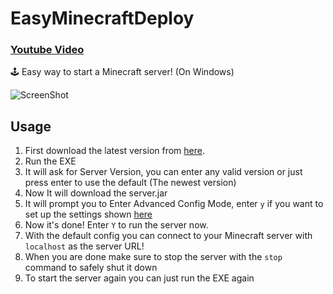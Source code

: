 # EasyMinecraftDeploy
### [Youtube Video](https://www.youtube.com/watch?v=QkDG95H77I4)
🕹 Easy way to start a Minecraft server! (On Windows)

![ScreenShot](https://i.imgur.com/kQvvb5Y.png)

## Usage

1. First download the latest version from [here](https://github.com/Basicprogrammer10/EasyMinecraftDeploy/releases).
2. Run the EXE
3. It will ask for Server Version, you can enter any valid version or just press enter to use the default (The newest version)
4. Now It will download the server.jar
5. It will prompt you to Enter Advanced Config Mode, enter `y` if you want to set up the settings shown [here](https://minecraft.gamepedia.com/Server.properties)
6. Now it's done! Enter `Y` to run the server now.
7. With the default config you can connect to your Minecraft server with `localhost` as the server URL!
8. When you are done make sure to stop the server with the `stop` command to safely shut it down
9. To start the server again you can just run the EXE again
